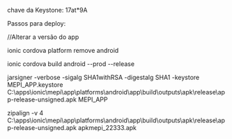 chave da Keystone: 17at*9A

Passos para deploy:

//Alterar a versão do app

ionic cordova platform remove android

ionic cordova build android --prod --release

jarsigner -verbose -sigalg SHA1withRSA -digestalg SHA1 -keystore MEPI_APP.keystore  C:\apps\ionic\mepi\app\platforms\android\app\build\outputs\apk\release\app-release-unsigned.apk MEPI_APP

zipalign -v 4 C:\apps\ionic\mepi\app\platforms\android\app\build\outputs\apk\release\app-release-unsigned.apk apkmepi_22333.apk
